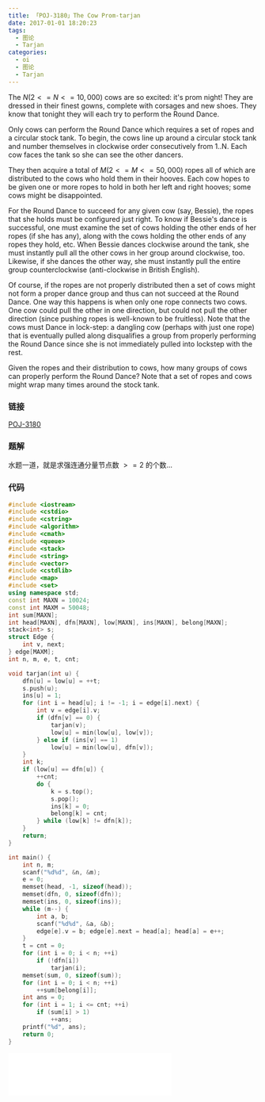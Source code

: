```yaml
---
title: 「POJ-3180」The Cow Prom-tarjan
date: 2017-01-01 18:20:23
tags:
  - 图论
  - Tarjan
categories:
  - oi
  - 图论
  - Tarjan
---
```

The $N (2 <= N <= 10,000)$ cows are so excited: it's prom night! They are dressed in their finest gowns, complete with corsages and new shoes. They know that tonight they will each try to perform the Round Dance.

Only cows can perform the Round Dance which requires a set of ropes and a circular stock tank. To begin, the cows line up around a circular stock tank and number themselves in clockwise order consecutively from 1..N. Each cow faces the tank so she can see the other dancers.
<!-- more -->
They then acquire a total of $M (2 <= M <= 50,000)$ ropes all of which are distributed to the cows who hold them in their hooves. Each cow hopes to be given one or more ropes to hold in both her left and right hooves; some cows might be disappointed.

For the Round Dance to succeed for any given cow (say, Bessie), the ropes that she holds must be configured just right. To know if Bessie's dance is successful, one must examine the set of cows holding the other ends of her ropes (if she has any), along with the cows holding the other ends of any ropes they hold, etc. When Bessie dances clockwise around the tank, she must instantly pull all the other cows in her group around clockwise, too. Likewise,
if she dances the other way, she must instantly pull the entire group counterclockwise (anti-clockwise in British English).

Of course, if the ropes are not properly distributed then a set of cows might not form a proper dance group and thus can not succeed at the Round Dance. One way this happens is when only one rope connects two cows. One cow could pull the other in one direction, but could not pull the other direction (since pushing ropes is well-known to be fruitless). Note that the cows must Dance in lock-step: a dangling cow (perhaps with just one rope) that is eventually pulled along disqualifies a group from properly performing the Round Dance since she is not immediately pulled into lockstep with the rest.

Given the ropes and their distribution to cows, how many groups of cows can properly perform the Round Dance? Note that a set of ropes and cows might wrap many times around the stock tank.
### 链接
[POJ-3180](http://poj.org/problem?id=3180)
### 题解
水题一道，就是求强连通分量节点数 $>=2$ 的个数...
### 代码
``` cpp
#include <iostream>
#include <cstdio>
#include <cstring>
#include <algorithm>
#include <cmath>
#include <queue>
#include <stack>
#include <string>
#include <vector>
#include <cstdlib>
#include <map>
#include <set>
using namespace std;
const int MAXN = 10024;
const int MAXM = 50048;
int sum[MAXN];
int head[MAXN], dfn[MAXN], low[MAXN], ins[MAXN], belong[MAXN];
stack<int> s;
struct Edge {
    int v, next;
} edge[MAXM];
int n, m, e, t, cnt;

void tarjan(int u) {
    dfn[u] = low[u] = ++t;
    s.push(u);
    ins[u] = 1;
    for (int i = head[u]; i != -1; i = edge[i].next) {
        int v = edge[i].v;
        if (dfn[v] == 0) {
            tarjan(v);
            low[u] = min(low[u], low[v]);
        } else if (ins[v] == 1)
            low[u] = min(low[u], dfn[v]);
    }
    int k;
    if (low[u] == dfn[u]) {
        ++cnt;
        do {
            k = s.top();
            s.pop();
            ins[k] = 0;
            belong[k] = cnt;
        } while (low[k] != dfn[k]);
    }
    return;
}

int main() {
    int n, m;
    scanf("%d%d", &n, &m);
    e = 0;
    memset(head, -1, sizeof(head));
    memset(dfn, 0, sizeof(dfn));
    memset(ins, 0, sizeof(ins));
    while (m--) {
        int a, b;
        scanf("%d%d", &a, &b);
        edge[e].v = b; edge[e].next = head[a]; head[a] = e++;
    }
    t = cnt = 0;
    for (int i = 0; i < n; ++i)
        if (!dfn[i])
            tarjan(i);
    memset(sum, 0, sizeof(sum));
    for (int i = 0; i < n; ++i)
        ++sum[belong[i]];
    int ans = 0;
    for (int i = 1; i <= cnt; ++i)
        if (sum[i] > 1)
            ++ans;
    printf("%d", ans);
    return 0;
}
```
<iframe frameborder="no" border="0" marginwidth="0" marginheight="0" width=330 height=86 src="//music.163.com/outchain/player?type=2&id=29922939&auto=1&height=66"></iframe>
